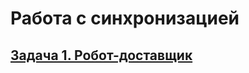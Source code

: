 # Работа с синхронизацией
## [Задача 1. Робот-доставщик](https://github.com/netology-code/jd-homeworks/blob/video/synchronization/task1/README.md)